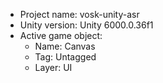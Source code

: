<!-- UNITY CODE ASSIST INSTRUCTIONS START -->
- Project name: vosk-unity-asr
- Unity version: Unity 6000.0.36f1
- Active game object:
  - Name: Canvas
  - Tag: Untagged
  - Layer: UI
<!-- UNITY CODE ASSIST INSTRUCTIONS END -->